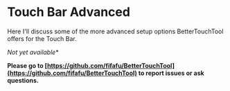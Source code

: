 # Touch Bar Advanced
Here I'll discuss some of the more advanced setup options BetterTouchTool offers for the Touch Bar.

*Not yet available**

**Please go to [https://github.com/fifafu/BetterTouchTool](https://github.com/fifafu/BetterTouchTool) to report issues or ask questions.**
